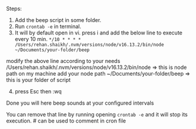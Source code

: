 Steps: 
1) Add the beep script in some folder.    
2) Run `crontab -e` in terminal. 
3) It will by default open in vi. 
press i and add the below line to execute every 10 min. 
`*/10 * * * * /Users/rehan.shaikh/.nvm/versions/node/v16.13.2/bin/node ~/Documents/your-folder/beep`

modify the above line according to your needs
/Users/rehan.shaikh/.nvm/versions/node/v16.13.2/bin/node => this is node path on my machine add your node path
~/Documents/your-folder/beep => this is your folder of script

4) press Esc then :wq

Done you will here beep sounds at your configured intervals



You can remove that line by running opening `crontab -e` and it will stop its execution.
\# can be used to comment in cron file
